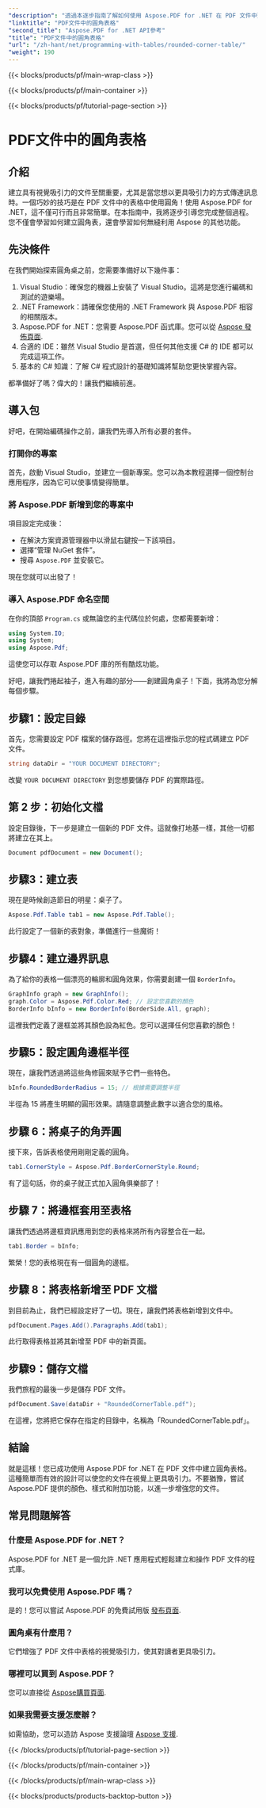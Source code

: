 ```yaml
---
"description": "透過本逐步指南了解如何使用 Aspose.PDF for .NET 在 PDF 文件中建立漂亮的圓角表格。"
"linktitle": "PDF文件中的圓角表格"
"second_title": "Aspose.PDF for .NET API參考"
"title": "PDF文件中的圓角表格"
"url": "/zh-hant/net/programming-with-tables/rounded-corner-table/"
"weight": 190
---
```


{{< blocks/products/pf/main-wrap-class >}}

{{< blocks/products/pf/main-container >}}

{{< blocks/products/pf/tutorial-page-section >}}

# PDF文件中的圓角表格

## 介紹

建立具有視覺吸引力的文件至關重要，尤其是當您想以更具吸引力的方式傳達訊息時。一個巧妙的技巧是在 PDF 文件中的表格中使用圓角！使用 Aspose.PDF for .NET，這不僅可行而且非常簡單。在本指南中，我將逐步引導您完成整個過程。您不僅會學習如何建立圓角表，還會學習如何無縫利用 Aspose 的其他功能。

## 先決條件

在我們開始探索圓角桌之前，您需要準備好以下幾件事：

1. Visual Studio：確保您的機器上安裝了 Visual Studio。這將是您進行編碼和測試的遊樂場。
2. .NET Framework：請確保您使用的 .NET Framework 與 Aspose.PDF 相容的相關版本。
3. Aspose.PDF for .NET：您需要 Aspose.PDF 函式庫。您可以從 [Aspose 發佈頁面](https://releases。aspose.com/pdf/net/).
4. 合適的 IDE：雖然 Visual Studio 是首選，但任何其他支援 C# 的 IDE 都可以完成這項工作。
5. 基本的 C# 知識：了解 C# 程式設計的基礎知識將幫助您更快掌握內容。

都準備好了嗎？偉大的！讓我們繼續前進。

## 導入包

好吧，在開始編碼操作之前，讓我們先導入所有必要的套件。 

### 打開你的專案

首先，啟動 Visual Studio，並建立一個新專案。您可以為本教程選擇一個控制台應用程序，因為它可以使事情變得簡單。

### 將 Aspose.PDF 新增到您的專案中

項目設定完成後：
- 在解決方案資源管理器中以滑鼠右鍵按一下該項目。
- 選擇“管理 NuGet 套件”。
- 搜尋 `Aspose.PDF` 並安裝它。

現在您就可以出發了！

### 導入 Aspose.PDF 命名空間

在你的頂部 `Program.cs` 或無論您的主代碼位於何處，您都需要新增：

```csharp
using System.IO;
using System;
using Aspose.Pdf;
```

這使您可以存取 Aspose.PDF 庫的所有酷炫功能。

好吧，讓我們捲起袖子，進入有趣的部分——創建圓角桌子！下面，我將為您分解每個步驟。

## 步驟1：設定目錄

首先，您需要設定 PDF 檔案的儲存路徑。您將在這裡指示您的程式碼建立 PDF 文件。

```csharp
string dataDir = "YOUR DOCUMENT DIRECTORY";
```

改變 `YOUR DOCUMENT DIRECTORY` 到您想要儲存 PDF 的實際路徑。 

## 第 2 步：初始化文檔

設定目錄後，下一步是建立一個新的 PDF 文件。這就像打地基一樣，其他一切都將建立在其上。

```csharp
Document pdfDocument = new Document();
```

## 步驟3：建立表

現在是時候創造節目的明星：桌子了。

```csharp
Aspose.Pdf.Table tab1 = new Aspose.Pdf.Table();
```

此行設定了一個新的表對象，準備進行一些魔術！

## 步驟4：建立邊界訊息

為了給你的表格一個漂亮的輪廓和圓角效果，你需要創建一個 `BorderInfo`。

```csharp
GraphInfo graph = new GraphInfo();
graph.Color = Aspose.Pdf.Color.Red; // 設定您喜歡的顏色
BorderInfo bInfo = new BorderInfo(BorderSide.All, graph);
```

這裡我們定義了邊框並將其顏色設為紅色。您可以選擇任何您喜歡的顏色！

## 步驟5：設定圓角邊框半徑

現在，讓我們透過將這些角修圓來賦予它們一些特色。

```csharp
bInfo.RoundedBorderRadius = 15; // 根據需要調整半徑
```

半徑為 15 將產生明顯的圓形效果。請隨意調整此數字以適合您的風格。

## 步驟 6：將桌子的角弄圓

接下來，告訴表格使用剛剛定義的圓角。

```csharp
tab1.CornerStyle = Aspose.Pdf.BorderCornerStyle.Round;
```

有了這句話，你的桌子就正式加入圓角俱樂部了！

## 步驟 7：將邊框套用至表格

讓我們透過將邊框資訊應用到您的表格來將所有內容整合在一起。

```csharp
tab1.Border = bInfo;
```

繁榮！您的表格現在有一個圓角的邊框。

## 步驟 8：將表格新增至 PDF 文檔

到目前為止，我們已經設定好了一切。現在，讓我們將表格新增到文件中。

```csharp
pdfDocument.Pages.Add().Paragraphs.Add(tab1);
```

此行取得表格並將其新增至 PDF 中的新頁面。 

## 步驟9：儲存文檔

我們旅程的最後一步是儲存 PDF 文件。 

```csharp
pdfDocument.Save(dataDir + "RoundedCornerTable.pdf");
```

在這裡，您將把它保存在指定的目錄中，名稱為「RoundedCornerTable.pdf」。

## 結論

就是這樣！您已成功使用 Aspose.PDF for .NET 在 PDF 文件中建立圓角表格。這種簡單而有效的設計可以使您的文件在視覺上更具吸引力。不要猶豫，嘗試 Aspose.PDF 提供的顏色、樣式和附加功能，以進一步增強您的文件。

## 常見問題解答

### 什麼是 Aspose.PDF for .NET？
Aspose.PDF for .NET 是一個允許 .NET 應用程式輕鬆建立和操作 PDF 文件的程式庫。

### 我可以免費使用 Aspose.PDF 嗎？
是的！您可以嘗試 Aspose.PDF 的免費試用版 [發布頁面](https://releases。aspose.com/).

### 圓角桌有什麼用？
它們增強了 PDF 文件中表格的視覺吸引力，使其對讀者更具吸引力。

### 哪裡可以買到 Aspose.PDF？
您可以直接從 [Aspose購買頁面](https://purchase。aspose.com/buy).

### 如果我需要支援怎麼辦？
如需協助，您可以造訪 Aspose 支援論壇 [Aspose 支援](https://forum。aspose.com/c/pdf/10).

{{< /blocks/products/pf/tutorial-page-section >}}

{{< /blocks/products/pf/main-container >}}

{{< /blocks/products/pf/main-wrap-class >}}

{{< blocks/products/products-backtop-button >}}
